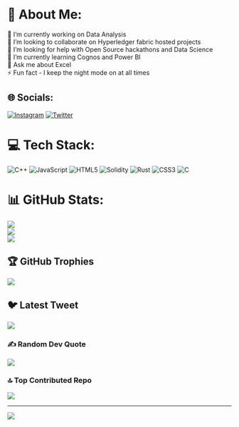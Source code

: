 # 💫 About Me:
🔭 I’m currently working on Data Analysis<br>👯 I’m looking to collaborate on Hyperledger fabric hosted projects<br>🤝 I’m looking for help with Open Source hackathons and Data Science<br>🌱 I’m currently learning Cognos and Power BI<br>💬 Ask me about Excel<br>⚡ Fun fact - I keep the night mode on at all times


## 🌐 Socials:
[![Instagram](https://img.shields.io/badge/Instagram-%23E4405F.svg?logo=Instagram&logoColor=white)](https://instagram.com/Saatvik_yadav_) [![Twitter](https://img.shields.io/badge/Twitter-%231DA1F2.svg?logo=Twitter&logoColor=white)](https://twitter.com/YadavSaatvik) 

# 💻 Tech Stack:
![C++](https://img.shields.io/badge/c++-%2300599C.svg?style=for-the-badge&logo=c%2B%2B&logoColor=white) ![JavaScript](https://img.shields.io/badge/javascript-%23323330.svg?style=for-the-badge&logo=javascript&logoColor=%23F7DF1E) ![HTML5](https://img.shields.io/badge/html5-%23E34F26.svg?style=for-the-badge&logo=html5&logoColor=white) ![Solidity](https://img.shields.io/badge/Solidity-%23363636.svg?style=for-the-badge&logo=solidity&logoColor=white) ![Rust](https://img.shields.io/badge/rust-%23000000.svg?style=for-the-badge&logo=rust&logoColor=white) ![CSS3](https://img.shields.io/badge/css3-%231572B6.svg?style=for-the-badge&logo=css3&logoColor=white) ![C](https://img.shields.io/badge/c-%2300599C.svg?style=for-the-badge&logo=c&logoColor=white)
# 📊 GitHub Stats:
![](https://github-readme-stats.vercel.app/api?username=SaatvikYadav12&theme=dark&hide_border=false&include_all_commits=true&count_private=true)<br/>
![](https://github-readme-streak-stats.herokuapp.com/?user=SaatvikYadav12&theme=dark&hide_border=false)<br/>
![](https://github-readme-stats.vercel.app/api/top-langs/?username=SaatvikYadav12&theme=dark&hide_border=false&include_all_commits=true&count_private=true&layout=compact)

## 🏆 GitHub Trophies
![](https://github-profile-trophy.vercel.app/?username=SaatvikYadav12&theme=radical&no-frame=false&no-bg=true&margin-w=4)

## 🐦 Latest Tweet
[![](https://gtce.itsvg.in/api?username=YadavSaatvik)](https://github.com/VishwaGauravIn/github-twitter-card-embed)

### ✍️ Random Dev Quote
![](https://quotes-github-readme.vercel.app/api?type=horizontal&theme=radical)

### 🔝 Top Contributed Repo
![](https://github-contributor-stats.vercel.app/api?username=SaatvikYadav12&limit=5&theme=dark&combine_all_yearly_contributions=true)

---
[![](https://visitcount.itsvg.in/api?id=SaatvikYadav12&icon=0&color=0)](https://visitcount.itsvg.in)

